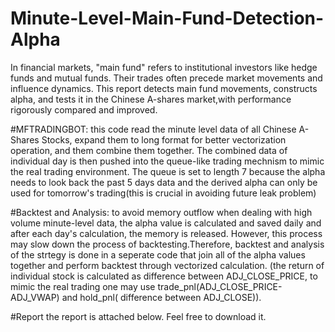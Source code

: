 # Minute-Level-Main-Fund-Detection-Alpha
In financial markets, "main fund" refers to institutional investors like hedge funds and mutual funds. Their trades often precede market movements and influence dynamics. This report detects main fund movements, constructs alpha, and tests it in the Chinese A-shares market,with performance rigorously compared and improved.

#MFTRADINGBOT: 
this code read the minute level data of all Chinese A-Shares Stocks, expand them to long format for better vectorization operation, and them combine them together. The combined data of individual day is then pushed into the queue-like trading mechnism to mimic the real trading environment. The queue is set to length 7 because the alpha needs to look back the past 5 days data and the derived alpha can only be used for tomorrow's trading(this is crucial in avoiding future leak problem) 

#Backtest and Analysis: 
to avoid memory outflow when dealing with high volume minute-level data, the alpha value is calculated and saved daily and after each day's calculation, the memory is released. However, this process may slow down the process of backtesting.Therefore, backtest and analysis of the strtegy is done in a seperate code that join all of the alpha values together and perform backtest through vectorized calculation.
(the return of individual stock is calculated as difference between ADJ_CLOSE_PRICE, to mimic the real trading one may use trade_pnl(ADJ_CLOSE_PRICE-ADJ_VWAP) and hold_pnl( difference between ADJ_CLOSE)). 

#Report
the report is attached below. Feel free to download it.
